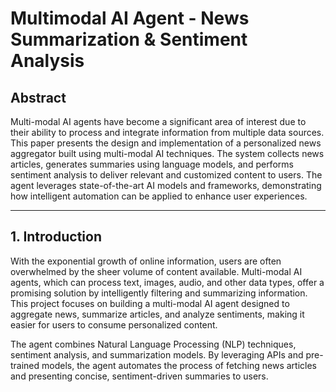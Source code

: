 # Multimodal AI Agent - News Summarization & Sentiment Analysis

## Abstract

Multi-modal AI agents have become a significant area of interest due to their ability to process and integrate information from multiple data sources. This paper presents the design and implementation of a personalized news aggregator built using multi-modal AI techniques. The system collects news articles, generates summaries using language models, and performs sentiment analysis to deliver relevant and customized content to users. The agent leverages state-of-the-art AI models and frameworks, demonstrating how intelligent automation can be applied to enhance user experiences.

---

## 1. Introduction

With the exponential growth of online information, users are often overwhelmed by the sheer volume of content available. Multi-modal AI agents, which can process text, images, audio, and other data types, offer a promising solution by intelligently filtering and summarizing information. This project focuses on building a multi-modal AI agent designed to aggregate news, summarize articles, and analyze sentiments, making it easier for users to consume personalized content.

The agent combines Natural Language Processing (NLP) techniques, sentiment analysis, and summarization models. By leveraging APIs and pre-trained models, the agent automates the process of fetching news articles and presenting concise, sentiment-driven summaries to users.
